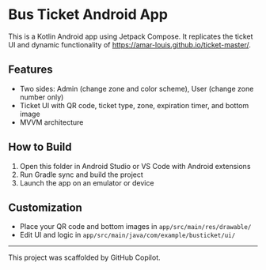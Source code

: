 # Bus Ticket Android App

This is a Kotlin Android app using Jetpack Compose. It replicates the ticket UI and dynamic functionality of https://amar-louis.github.io/ticket-master/.

## Features
- Two sides: Admin (change zone and color scheme), User (change zone number only)
- Ticket UI with QR code, ticket type, zone, expiration timer, and bottom image
- MVVM architecture

## How to Build
1. Open this folder in Android Studio or VS Code with Android extensions
2. Run Gradle sync and build the project
3. Launch the app on an emulator or device

## Customization
- Place your QR code and bottom images in `app/src/main/res/drawable/`
- Edit UI and logic in `app/src/main/java/com/example/busticket/ui/`

---

This project was scaffolded by GitHub Copilot.

